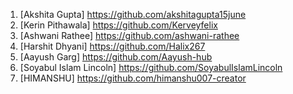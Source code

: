 1) [Akshita Gupta] https://github.com/akshitagupta15june
2) [Kerin Pithawala] https://github.com/Kerveyfelix
3) [Ashwani Rathee] https://github.com/ashwani-rathee
4) [Harshit Dhyani] https://github.com/Halix267
5) [Aayush Garg] https://github.com/Aayush-hub
6) [Soyabul Islam Lincoln] https://github.com/SoyabulIslamLincoln
7) [HIMANSHU] https://github.com/himanshu007-creator
